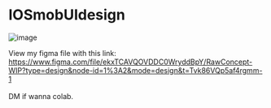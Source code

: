 # IOSmobUIdesign
![image](https://github.com/joshjlgr/IOSmobUIdesign/assets/69741487/d588736c-c4ca-4fe1-9f1f-5925ee9a4da9)


View my figma file with this link:
https://www.figma.com/file/ekxTCAVQOVDDC0WryddBpY/RawConcept-WIP?type=design&node-id=1%3A2&mode=design&t=Tvk86VQp5af4rgmm-1
<br><br>DM if wanna colab. 

